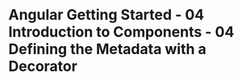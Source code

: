 # Angular Getting Started - 04 Introduction to Components - 04 Defining the Metadata with a Decorator

